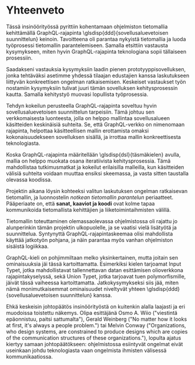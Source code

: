 # Yhteenveto

Tässä insinöörityössä pyrittiin kohentamaan ohjelmiston tietomallia kehittämällä GraphQL-rajapinta \glsdisp{ddd}{sovellusaluevetoisen suunnittelun} keinoin. Tavoitteena oli parantaa nykyistä tietomallia ja luoda työprosessi tietomallin parantelemiseen. Samalla etsittiin vastausta kysymykseen, miten hyvin GraphQL-rajapinta teknologiana sopii tällaiseen prosessiin.

Saadakseni vastauksia kysymyksiin laadin pienen prototyyppisovelluksen, jonka tehtäväksi asetimme yhdessä tilaajan edustajien kanssa laskutukseen liittyvän konkreettisen ongelman ratkaisemisen. Keskeiset vastaukset työn nostamiin kysymyksiin tulivat juuri tämän sovelluksen kehitysprosessin kautta. Samalla kehitystyö muovasi lopullista työprosessia.

Tehdyn kokeilun perusteella GraphQL-rajapinta soveltuu hyvin sovellusaluevetoisen suunnittelun tarpeisiin. Tämä johtuu sen verkkomaisesta luonteesta, jolla on helppo mallintaa sovellusalueen käsitteiden keskinäisiä suhteita. Se, että GraphQL-verkko on nimenomaan rajapinta, helpottaa käsitteellisen mallin erottamista omaksi kokonaisuudekseen sovelluksen sisällä, ja irrottaa mallin konkreettisesta teknologiasta.

Koska GraphQL-rajapinta määritellään \glsdisp{dsl}{täsmäkielen} avulla, mallia on helppo muokata osana iteratiivista kehitysprosessia. Tämä mahdollistaa tutkimusmatkat ja kokeilut erilaisilla malleilla, kun käsitteiden välisiä suhteita voidaan muuttaa ensiksi skeemassa, ja vasta sitten taustalla olevassa koodissa.

Projektin aikana löysin kohteeksi valitun laskutuksen ongelman ratkaisevan tietomallin, ja luonnostelin *notkean tietomallin parantelun* periaatteet. Pääperiaate on, että **sanat, kaaviot ja koodi** ovat kolme tapaa kommunikoida tietomallista kehittäjien ja liiketoimintaihmisten välillä.

Tietomallin toteuttaminen olemassaolevassa ohjelmistossa oli rajattu jo alunperinkin tämän projektin ulkopuolelle, ja se vaatisi vielä lisätyötä ja suunnittelua. Syntynyttä GraphQL-rajapintaskeemaa olisi mahdollista käyttää jatkotyön pohjana, ja näin parantaa myös vanhan ohjelmiston sisäistä logiikkaa.

GraphQL-kieli on pohjimmiltaan melko yksinkertainen, mutta joitain sen ominaisuuksia jäi tässä kartoittamatta. Esimerkiksi kielen tarjoamat Input Typet, jotka mahdollistavat tallennettavan datan esittämisen olioverkkona rajapintakyselyssä, sekä Union Typet, jotka tarjoavat tuen polymorfismille, jäivät tässä vaiheessa kartoittamatta. Jatkokysymykseksi siis jää, miten nämä monimutkaisemmat ominaisuudet niveltyvät yhteen \glsdisp{ddd}{sovellusaluevetoisen suunnittelun} kanssa.

Ehkä keskeisin johtopäätös insinöörityöstä on kuitenkin alalla laajasti ja eri muodoissa toistettu näkemys. Olipa esittäjänä Osmo A. Wiio ("viestintä epäonnistuu, paitsi sattumalta"), Gerald Weinberg ("No matter how it looks at first, it's always a people problem.") tai Melvin Conway ("Organizations, who design systems, are constrained to produce designs which are copies of the communication structures of these organizations."), lopulta ajatus kiertyy samaan johtopäätökseen: ohjelmistossa esiintyvät ongelmat eivät useinkaan johdu teknologiasta vaan ongelmista ihmisten välisessä kommunikaatiossa.
